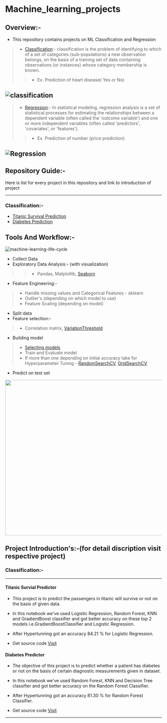 # Machine_learning_projects

## Overview:-
* This repository contains projects on ML Classification and Regression
>* [Classification](https://en.wikipedia.org/wiki/Statistical_classification):-  classification is the problem of identifying to which of a set of categories (sub-populations) a new observation belongs, 
on the basis of a training set of data containing observations (or instances) whose category membership is known.
>>* Ex. Prediction of heart disease( Yes or No)

![classification](https://user-images.githubusercontent.com/75840165/109419751-04d5c900-79f5-11eb-93b6-004d2875116b.png)
------------------------------------------------------------------

>* [Regression](https://en.wikipedia.org/wiki/Regression_analysis):- In statistical modeling, regression analysis is a set of statistical processes for estimating the relationships between a dependent 
variable (often called the 'outcome variable') and one or more independent variables (often called 'predictors', 'covariates', or 'features').
>>* Ex. Prediction of number (price prediction)

![Regression](https://user-images.githubusercontent.com/75840165/109419745-ff787e80-79f4-11eb-9f1d-55646eb0dce8.png)
--------------------------------------------------

## Repository Guide:-
Here is list for every project in this repository and link to introduction of project

--------------------------------------------------
### Classification:-
* <a href="#Titanic">Titanic Survival Prediction</a>
* <a href="#Diabetes">Diabetes Prediction</a>



## Tools And Workflow:-

![machine-learning-life-cycle](https://user-images.githubusercontent.com/75840165/114572787-6dbb8c80-9c95-11eb-8865-d8bf0d677f68.png)

* Collect Data
* Exploratory Data Analysis:- (with visualization)
>>* Pandas, Matplotlib, [Seaborn](https://seaborn.pydata.org/)
* Feature Engineering:-
>* Handle missing values and Categorical Features - sklearn
>* Outlier's (depending on which model to use)
>* Feature Scaling (depending on model)
* Split data
* Feature selection:-
>* Correlation matrix, [VariationThreshold](https://scikit-learn.org/stable/modules/generated/sklearn.feature_selection.VarianceThreshold.html)
* Building model 
>* [Selecting models](https://scikit-learn.org/stable/tutorial/machine_learning_map/index.html)
>* Train and Evaluate model
>* If more than one depending on initial accuracy take for Hyperparameter Tuning - [RandomSearchCV](https://scikit-learn.org/stable/modules/generated/sklearn.model_selection.RandomizedSearchCV.html#sklearn.model_selection.RandomizedSearchCV), [GridSearchCV](https://scikit-learn.org/stable/modules/generated/sklearn.model_selection.GridSearchCV.html)
* Predict on test set


<img src="https://user-images.githubusercontent.com/91015517/217172991-ba7df45a-7444-4dea-860c-1c4d397cd9db.png" height=500, width=700/>

## Project Introduction's:-(for detail discription visit respective project)

### Classification:-
-----------------------------------------------

<h4 id='Titanic'> Titanic Survial Predictor</h4>

* This project is to predict the passengers in titanic will survive or not on the basis of given data.
* In this notebook we've used Logistic Regression, Random Forest, KNN and GradientBoost classifier and got better accuracy on these top 2 models i.e.GradientBoostClassifier and Logistic Regression.
* After Hypertunning got an accuracy 84.21 % for Logistic Regression.

* Get source code [Visit][Titanic]

<h4 id='Diabetes'> Diabetes Predictor</h4>

* The objective of this project is to predict whether a patient has diabetes or not on the basis of certain diagnostic measurements given in dataset.
* In this notebook we've used Random Forest, KNN and Decision Tree classifier and got better accuracy on the Random Forest Classifier.
* After Hypertunning got an accuracy 81.30 % for Random Forest Classifier.

* Get source code [Visit][Diabetes]
-------------------------------------------------------------------------------------------------------------------------------------------------------------------------







<!-- Classification Links-->
[Titanic]: https://github.com/ShreyasKadam77/Machine_Learning_Projects/tree/master/Classification_problems/Titanic_survival_predictions
[Diabetes]:
https://github.com/ShreyasKadam77/Machine_Learning_Projects/tree/master/Classification_problems/Diabetes_predictor




